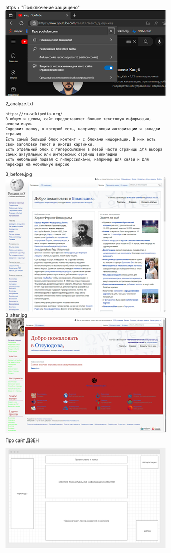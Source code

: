 https + "Подключение защищено"
![Текст с описанием картинки](1_protocol.jpg)

2_analyze.txt
````
https://ru.wikipedia.org/
В общем и целом, сайт предоставляет больше текстовую информацию, нежели иную. 
Содержит шапку, в которой есть, например опции авторизации и вкладки страниц
Есть самый большой блок контент - с блоками информации. В них есть свои заголовки текст и иногда картинки. 
Есть отдельный блок с гиперссылками в левой части страницы для выбора самых актуальных или интересных страниц википедии
Есть небольшой подвал с гиперссылками, например для связи и для перехода на мобильную версию
````

3_before.jpg
![Текст с описанием картинки](3_before.jpg)
3_after.jpg
![Текст с описанием картинки](3_after.jpg)

Про сайт ДЗЕН

![Текст с описанием картинки](4_proto.jpg)